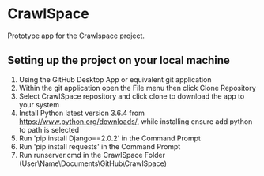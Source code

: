 # CrawlSpace
Prototype app for the Crawlspace project.
## Setting up the project on your local machine
1. Using the GitHub Desktop App or equivalent git application
2. Within the git application open the File menu then click Clone Repository
3. Select CrawlSpace repository and click clone to download the app to your system
4. Install Python latest version 3.6.4 from https://www.python.org/downloads/, while installing ensure add python to path is selected
5. Run 'pip install Django==2.0.2' in the Command Prompt
6. Run 'pip install requests' in the Command Prompt
7. Run runserver.cmd in the CrawlSpace Folder (User\Name\Documents\GitHub\CrawlSpace)
